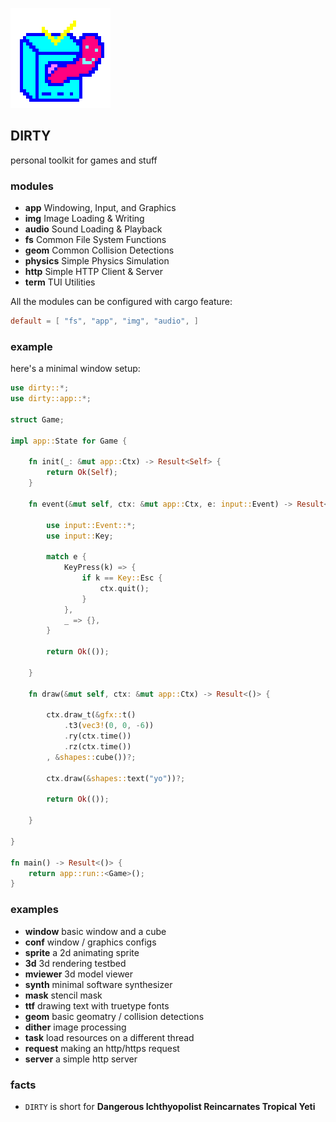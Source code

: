 ![icon](icon.png)

## DIRTY
personal toolkit for games and stuff

### modules
- **app** Windowing, Input, and Graphics
- **img** Image Loading & Writing
- **audio** Sound Loading & Playback
- **fs** Common File System Functions
- **geom** Common Collision Detections
- **physics** Simple Physics Simulation
- **http** Simple HTTP Client & Server
- **term** TUI Utilities

All the modules can be configured with cargo feature:

```toml
default = [ "fs", "app", "img", "audio", ]
```

### example
here's a minimal window setup:

```rust
use dirty::*;
use dirty::app::*;

struct Game;

impl app::State for Game {

	fn init(_: &mut app::Ctx) -> Result<Self> {
		return Ok(Self);
	}

	fn event(&mut self, ctx: &mut app::Ctx, e: input::Event) -> Result<()> {

		use input::Event::*;
		use input::Key;

		match e {
			KeyPress(k) => {
				if k == Key::Esc {
					ctx.quit();
				}
			},
			_ => {},
		}

		return Ok(());

	}

	fn draw(&mut self, ctx: &mut app::Ctx) -> Result<()> {

		ctx.draw_t(&gfx::t()
			.t3(vec3!(0, 0, -6))
			.ry(ctx.time())
			.rz(ctx.time())
		, &shapes::cube())?;

		ctx.draw(&shapes::text("yo"))?;

		return Ok(());

	}

}

fn main() -> Result<()> {
	return app::run::<Game>();
}

```

### examples

- **window** basic window and a cube
- **conf** window / graphics configs
- **sprite** a 2d animating sprite
- **3d** 3d rendering testbed
- **mviewer** 3d model viewer
- **synth** minimal software synthesizer
- **mask** stencil mask
- **ttf** drawing text with truetype fonts
- **geom** basic geomatry / collision detections
- **dither** image processing
- **task** load resources on a different thread
- **request** making an http/https request
- **server** a simple http server

### facts
- `DIRTY` is short for **Dangerous Ichthyopolist Reincarnates Tropical Yeti**

